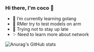 ### Hi there, I'm coco 👋



- 🌱 I’m currently learning golang
- 🤡 RMer try to test models on arm
- 🙏 Trying not to stay up late
- ✨ Need to learn more about network



![Anurag's GitHub stats](https://github-readme-stats.vercel.app/api?username=cocoshe&show_icons=true&theme=cobalt)
